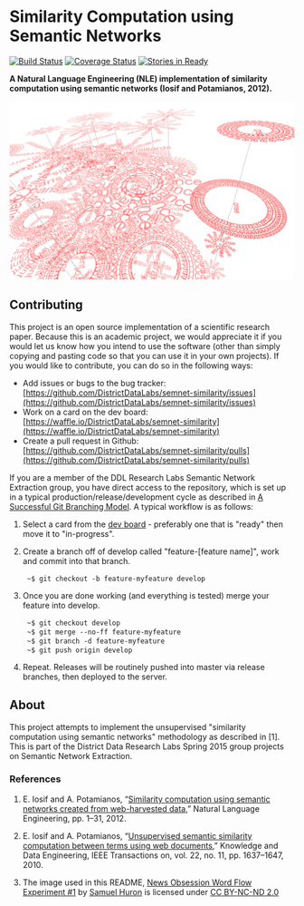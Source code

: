 # Similarity Computation using Semantic Networks

[![Build Status][travis_badge]][travis_build]
[![Coverage Status][coveralls_badge]][coveralls_build]
[![Stories in Ready][waffle_badge]][waffle_ready]

**A Natural Language Engineering (NLE) implementation of similarity computation using semantic networks (Iosif and Potamianos, 2012).**

[![News Obsession Word Flow Experiment #1](docs/images/wordflow.jpg)][wordflow_flickr]

## Contributing

This project is an open source implementation of a scientific research paper. Because this is an academic project, we would appreciate it if you would let us know how you intend to use the software (other than simply copying and pasting code so that you can use it in your own projects). If you would like to contribute, you can do so in the following ways:

- Add issues or bugs to the bug tracker: [https://github.com/DistrictDataLabs/semnet-similarity/issues](https://github.com/DistrictDataLabs/semnet-similarity/issues)
- Work on a card on the dev board: [https://waffle.io/DistrictDataLabs/semnet-similarity](https://waffle.io/DistrictDataLabs/semnet-similarity)
- Create a pull request in Github: [https://github.com/DistrictDataLabs/semnet-similarity/pulls](https://github.com/DistrictDataLabs/semnet-similarity/pulls)

If you are a member of the DDL Research Labs Semantic Network Extraction group, you have direct access to the repository, which is set up in a typical production/release/development cycle as described in [A Successful Git Branching Model](http://nvie.com/posts/a-successful-git-branching-model/). A typical workflow is as follows:

1. Select a card from the [dev board](https://waffle.io/DistrictDataLabs/semnet-similarity) - preferably one that is "ready" then move it to "in-progress".

2. Create a branch off of develop called "feature-[feature name]", work and commit into that branch.

        ~$ git checkout -b feature-myfeature develop

3. Once you are done working (and everything is tested) merge your feature into develop.

        ~$ git checkout develop
        ~$ git merge --no-ff feature-myfeature
        ~$ git branch -d feature-myfeature
        ~$ git push origin develop

4. Repeat. Releases will be routinely pushed into master via release branches, then deployed to the server.

## About

This project attempts to implement the unsupervised "similarity computation using semantic networks" methodology as described in [1]. This is part of the District Data Research Labs Spring 2015 group projects on Semantic Network Extraction.

### References

1. E. Iosif and A. Potamianos, “[Similarity computation using semantic networks created from web-harvested data][iosif_2012_paper],” Natural Language Engineering, pp. 1–31, 2012.

2. E. Iosif and A. Potamianos, “[Unsupervised semantic similarity computation between terms using web documents][iosif_2010_paper],” Knowledge and Data Engineering, IEEE Transactions on, vol. 22, no. 11, pp. 1637–1647, 2010.

3. The image used in this README, [News Obsession Word Flow Experiment #1][wordflow_flickr] by [Samuel Huron](https://www.flickr.com/photos/samuel-huron/) is licensed under [CC BY-NC-ND 2.0](https://creativecommons.org/licenses/by-nc-nd/2.0/)

<!-- Link References -->

[wordflow_flickr]: https://flic.kr/p/6XGcBZ
[iosif_2012_paper]: http://journals.cambridge.org/action/displayAbstract?fromPage=online&aid=9479647&fileId=S1351324913000144
[iosif_2010_paper]: http://www.telecom.tuc.gr/~potam/preprints/journal/2009_iosif_potamianos_PREGALLEY.pdf
[waffle_ready]: https://waffle.io/DistrictDataLabs/semnet-similarity
[waffle_badge]: https://badge.waffle.io/DistrictDataLabs/semnet-similarity.png?label=ready&title=Ready
[travis_badge]: https://travis-ci.org/DistrictDataLabs/semnet-similarity.svg?branch=master
[travis_build]: https://travis-ci.org/DistrictDataLabs/semnet-similarity
[coveralls_badge]: https://coveralls.io/repos/DistrictDataLabs/semnet-similarity/badge.svg
[coveralls_build]: https://coveralls.io/r/DistrictDataLabs/semnet-similarity
